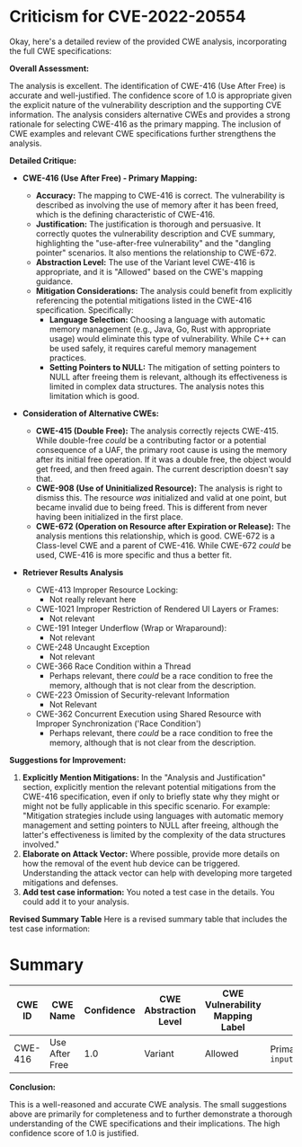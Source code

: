 # Criticism for CVE-2022-20554

Okay, here's a detailed review of the provided CWE analysis, incorporating the full CWE specifications:

**Overall Assessment:**

The analysis is excellent. The identification of CWE-416 (Use After Free) is accurate and well-justified. The confidence score of 1.0 is appropriate given the explicit nature of the vulnerability description and the supporting CVE information. The analysis considers alternative CWEs and provides a strong rationale for selecting CWE-416 as the primary mapping. The inclusion of CWE examples and relevant CWE specifications further strengthens the analysis.

**Detailed Critique:**

*   **CWE-416 (Use After Free) - Primary Mapping:**

    *   **Accuracy:** The mapping to CWE-416 is correct. The vulnerability is described as involving the use of memory after it has been freed, which is the defining characteristic of CWE-416.
    *   **Justification:** The justification is thorough and persuasive. It correctly quotes the vulnerability description and CVE summary, highlighting the "use-after-free vulnerability" and the "dangling pointer" scenarios. It also mentions the relationship to CWE-672.
    *   **Abstraction Level:** The use of the Variant level CWE-416 is appropriate, and it is "Allowed" based on the CWE's mapping guidance.
    *   **Mitigation Considerations:** The analysis could benefit from explicitly referencing the potential mitigations listed in the CWE-416 specification. Specifically:
        *   **Language Selection:** Choosing a language with automatic memory management (e.g., Java, Go, Rust with appropriate usage) would eliminate this type of vulnerability.  While C++ can be used safely, it requires careful memory management practices.
        *   **Setting Pointers to NULL:**  The mitigation of setting pointers to NULL after freeing them is relevant, although its effectiveness is limited in complex data structures.  The analysis notes this limitation which is good.

*   **Consideration of Alternative CWEs:**

    *   **CWE-415 (Double Free):** The analysis correctly rejects CWE-415. While double-free *could* be a contributing factor or a potential consequence of a UAF, the primary root cause is using the memory after its initial free operation. If it was a double free, the object would get freed, and then freed again. The current description doesn't say that.
    *   **CWE-908 (Use of Uninitialized Resource):** The analysis is right to dismiss this. The resource *was* initialized and valid at one point, but became invalid due to being freed. This is different from never having been initialized in the first place.
    *   **CWE-672 (Operation on Resource after Expiration or Release):** The analysis mentions this relationship, which is good. CWE-672 is a Class-level CWE and a parent of CWE-416. While CWE-672 *could* be used, CWE-416 is more specific and thus a better fit.

*   **Retriever Results Analysis**
    *   CWE-413 Improper Resource Locking:
        *   Not really relevant here
    *   CWE-1021 Improper Restriction of Rendered UI Layers or Frames:
        *   Not relevant
    *   CWE-191 Integer Underflow (Wrap or Wraparound):
        *   Not relevant
    *   CWE-248 Uncaught Exception
        *   Not relevant
    *   CWE-366 Race Condition within a Thread
        *   Perhaps relevant, there *could* be a race condition to free the memory, although that is not clear from the description.
    *   CWE-223 Omission of Security-relevant Information
        *   Not Relevant
    *   CWE-362 Concurrent Execution using Shared Resource with Improper Synchronization ('Race Condition')
        *   Perhaps relevant, there *could* be a race condition to free the memory, although that is not clear from the description.

**Suggestions for Improvement:**

1.  **Explicitly Mention Mitigations:** In the "Analysis and Justification" section, explicitly mention the relevant potential mitigations from the CWE-416 specification, even if only to briefly state why they might or might not be fully applicable in this specific scenario. For example: "Mitigation strategies include using languages with automatic memory management and setting pointers to NULL after freeing, although the latter's effectiveness is limited by the complexity of the data structures involved."
2.  **Elaborate on Attack Vector:** Where possible, provide more details on how the removal of the event hub device can be triggered. Understanding the attack vector can help with developing more targeted mitigations and defenses.
3.  **Add test case information:** You noted a test case in the details. You could add it to your analysis.

**Revised Summary Table**
Here is a revised summary table that includes the test case information:

# Summary
| CWE ID | CWE Name | Confidence | CWE Abstraction Level | CWE Vulnerability Mapping Label | CWE-Vulnerability Mapping Notes |
|---|---|---|---|---|---|
| CWE-416 | Use After Free | 1.0 | Variant | Allowed | Primary CWE. Test case added: `inputflinger_tests:InputDeviceTest#DumpDoesNotCrash` |

**Conclusion:**

This is a well-reasoned and accurate CWE analysis. The small suggestions above are primarily for completeness and to further demonstrate a thorough understanding of the CWE specifications and their implications. The high confidence score of 1.0 is justified.